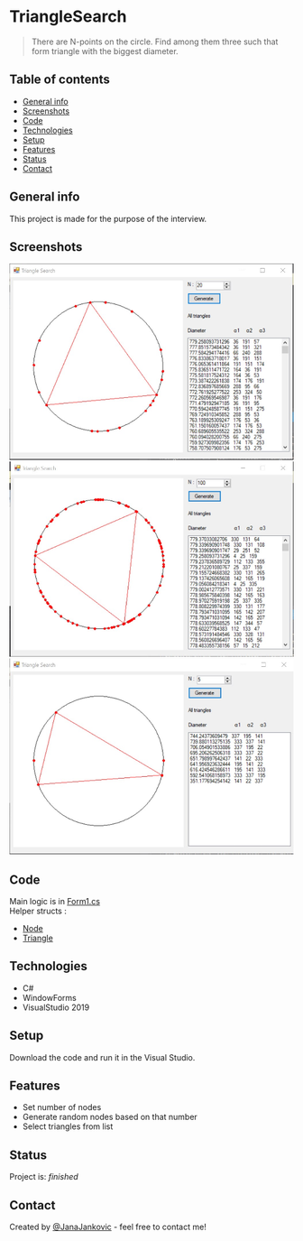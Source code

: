 # TriangleSearch
> There are N-points on the circle. Find among them three such that form triangle with the biggest diameter.

## Table of contents
* [General info](#general-info)
* [Screenshots](#screenshots)
* [Code](#code)
* [Technologies](#technologies)
* [Setup](#setup)
* [Features](#features)
* [Status](#status)
* [Contact](#contact)

## General info
This project is made for the purpose of the interview.

## Screenshots
![Example1](./screens/Screenshot_1.jpg)
![Example2](./screens/Screenshot_2.jpg)
![Example3](./screens/Screenshot_3.jpg)

## Code
Main logic is in [Form1.cs](https://github.com/JanaJankovic/TriangleSearch/blob/main/TriangleSearch/Form1.cs)</br>
Helper structs :
* [Node](https://github.com/JanaJankovic/TriangleSearch/blob/main/TriangleSearch/Node.cs)
* [Triangle](https://github.com/JanaJankovic/TriangleSearch/blob/main/TriangleSearch/Triangle.cs)

## Technologies
* C#
* WindowForms
* VisualStudio 2019

## Setup
Download the code and run it in the Visual Studio.

## Features

* Set number of nodes
* Generate random nodes based on that number
* Select triangles from list

## Status
Project is: _finished_

## Contact
Created by [@JanaJankovic](https://github.com/JanaJankovic) - feel free to contact me!
